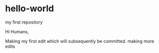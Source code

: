 # hello-world
my first repository

Hi Humans,

Making my first edit which will subsequently be committed.
making more edits

